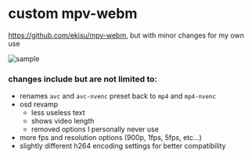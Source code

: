 # custom mpv-webm
https://github.com/ekisu/mpv-webm, but with minor changes for my own use

![sample](/img/sample.png)

### changes include but are not limited to:
- renames `avc` and `avc-nvenc` preset back to `mp4` and `mp4-nvenc`
- osd revamp
    - less useless text
    - shows video length
    - removed options I personally never use
- more fps and resolution options (900p, 1fps, 5fps, etc...)
- slightly different h264 encoding settings for better compatibility